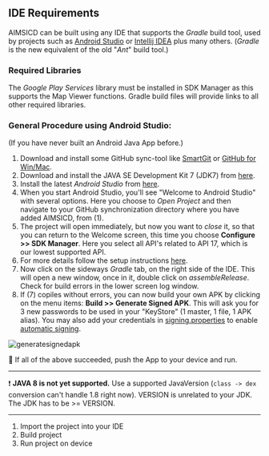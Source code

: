 ## IDE Requirements
AIMSICD can be built using any IDE that supports the *Gradle* build tool, used by projects such as [Android Studio](http://developer.android.com/sdk/installing/studio.html) or [Intellij IDEA](http://www.jetbrains.com/idea/) plus many others. (*Gradle* is the new equivalent of the old "*Ant*" build tool.)

### Required Libraries
The *Google Play Services* library must be installed in SDK Manager as this supports the Map Viewer functions. Gradle build files will provide links to all other required libraries.

### General Procedure using Android Studio:
(If you have never built an Android Java App before.)

1. Download and install some GitHub sync-tool like [SmartGit](http://www.syntevo.com/smartgit/) or [GitHub for Win/Mac](https://github.com/).  
2. Download and install the JAVA SE Development Kit 7 (JDK7) from [here](http://www.oracle.com/technetwork/java/javase/downloads/jdk7-downloads-1880260.html).
3. Install the latest *Android Studio* from [here](http://developer.android.com/sdk/installing/studio.html).
4. When you start Android Studio, you'll see "Welcome to Android Studio" with several options. Here you choose to *Open Project* and then navigate to your GitHub synchronization directory where you have added AIMSICD, from (1).  
5. The project will open immediately, but now you want to *close* it, so that you can return to the Welcome screen, this time you choose **Configure >> SDK Manager**. Here you select all API's related to API 17, which is our lowest supported API.
6. For more details follow the setup instructions [here](http://developer.android.com/sdk/installing/index.html?pkg=studio).
7. Now click on the sideways *Gradle* tab, on the right side of the IDE. This will open a new window, once in it, double click on *assembleRelease*. Check for build errors in the lower screen log window.
8. If (7) copiles without errors, you can now build your own APK by clicking on the menu items: **Build >> Generate Signed APK**. This will ask you for 3 new passwords to be used in your "KeyStore" (1 master, 1 file, 1 APK alias). You may also add your credentials in [signing.properties](https://github.com/SecUpwN/Android-IMSI-Catcher-Detector/blob/master/signing.properties) to enable [automatic signing](https://developer.android.com/tools/publishing/sign-auto).

![generatesignedapk](https://github.com/SecUpwN/Android-IMSI-Catcher-Detector/blob/master/MISC/APK-Signing.png)

:cherries: If all of the above succeeded, push the App to your device and run.

---

:exclamation: **JAVA 8 is not yet supported.** Use a supported JavaVersion (`class -> dex` conversion can't handle 1.8 right now). VERSION is unrelated to your JDK. The JDK has to be >= VERSION.

---

1. Import the project into your IDE
2. Build project 
3. Run project on device

